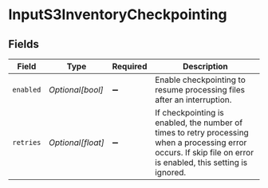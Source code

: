 # InputS3InventoryCheckpointing


## Fields

| Field                                                                                                                                                           | Type                                                                                                                                                            | Required                                                                                                                                                        | Description                                                                                                                                                     |
| --------------------------------------------------------------------------------------------------------------------------------------------------------------- | --------------------------------------------------------------------------------------------------------------------------------------------------------------- | --------------------------------------------------------------------------------------------------------------------------------------------------------------- | --------------------------------------------------------------------------------------------------------------------------------------------------------------- |
| `enabled`                                                                                                                                                       | *Optional[bool]*                                                                                                                                                | :heavy_minus_sign:                                                                                                                                              | Enable checkpointing to resume processing files after an interruption.                                                                                          |
| `retries`                                                                                                                                                       | *Optional[float]*                                                                                                                                               | :heavy_minus_sign:                                                                                                                                              | If checkpointing is enabled, the number of times to retry processing when a processing error occurs. If skip file on error is enabled, this setting is ignored. |